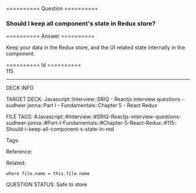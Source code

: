 ========== Question ==========  

### Should I keep all component's state in Redux store?  

========== Answer ==========  

Keep your data in the Redux store, and the UI related state internally in the
component.

========== Id ==========  
115

---

DECK INFO

TARGET DECK: Javascript::Interview::SRIQ - Reactjs interview questions - sudheer jonna::Part I - Fundamentals::Chapter 5 - React Redux

FILE TAGS: #Javascript::#Interview::#SRIQ-Reactjs-interview-questions-sudheer-jonna::#Part-I-Fundamentals::#Chapter-5-React-Redux::#115-Should-i-keep-all-component-s-state-in-red

Tags:

Reference:

Related:

```dataview
where file.name = this.file.name
```
QUESTION STATUS: Safe to store
